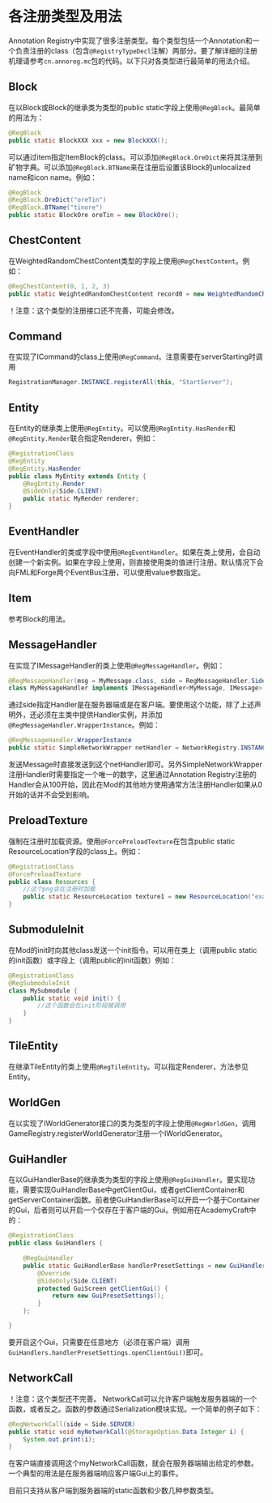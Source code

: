 各注册类型及用法
===
Annotation Registry中实现了很多注册类型。每个类型包括一个Annotation和一个负责注册的class（包含```@RegistryTypeDecl```注解）两部分。要了解详细的注册机理请参考```cn.annoreg.mc```包的代码。以下只对各类型进行最简单的用法介绍。

Block
---
在以Block或Block的继承类为类型的public static字段上使用```@RegBlock```。最简单的用法为：
```java
@RegBlock
public static BlockXXX xxx = new BlockXXX();
```
可以通过item指定ItemBlock的class。可以添加```@RegBlock.OreDict```来将其注册到矿物字典。可以添加```@RegBlock.BTName```来在注册后设置该Block的unlocalized name和icon name。例如：
```java
@RegBlock
@RegBlock.OreDict("oreTin")
@RegBlock.BTName("tinore")
public static BlockOre oreTin = new BlockOre();
```

ChestContent
---
在WeightedRandomChestContent类型的字段上使用```@RegChestContent```。例如：
```java
@RegChestContent(0, 1, 2, 3)
public static WeightedRandomChestContent record0 = new WeightedRandomChestContent(new ItemStack(MyItems.record0), 1, 1, 5);
```
！注意：这个类型的注册接口还不完善，可能会修改。

Command
---
在实现了ICommand的class上使用```@RegCommand```。注意需要在serverStarting时调用
```java
RegistrationManager.INSTANCE.registerAll(this, "StartServer");
```

Entity
---
在Entity的继承类上使用```@RegEntity```。可以使用```@RegEntity.HasRender```和```@RegEntity.Render```联合指定Renderer，例如：
```java
@RegistrationClass
@RegEntity
@RegEntity.HasRender
public class MyEntity extends Entity {
    @RegEntity.Render
    @SideOnly(Side.CLIENT)
    public static MyRender renderer;
}
```

EventHandler
---
在EventHandler的类或字段中使用```@RegEventHandler```。如果在类上使用，会自动创建一个新实例。如果在字段上使用，则直接使用类的值进行注册。默认情况下会向FML和Forge两个EventBus注册，可以使用value参数指定。

Item
---
参考Block的用法。

MessageHandler
---
在实现了IMessageHandler的类上使用```@RegMessageHandler```。例如：
```java
@RegMessageHandler(msg = MyMessage.class, side = RegMessageHandler.Side.CLIENT)
class MyMessageHandler implements IMessageHandler<MyMessage, IMessage> {
```
通过side指定Handler是在服务器端或是在客户端。要使用这个功能，除了上述声明外，还必须在主类中提供Handler实例，并添加```@RegMessageHandler.WrapperInstance```。例如：
```java
@RegMessageHandler.WrapperInstance
public static SimpleNetworkWrapper netHandler = NetworkRegistry.INSTANCE.newSimpleChannel("examplemod_channle");
```
发送Message时直接发送到这个netHandler即可。另外SimpleNetworkWrapper注册Handler时需要指定一个唯一的数字，这里通过Annotation Registry注册的Handler会从100开始，因此在Mod的其他地方使用通常方法注册Handler如果从0开始的话并不会受到影响。

PreloadTexture
---
强制在注册时加载资源。使用```@ForcePreloadTexture```在包含public static ResourceLocation字段的class上。例如：
```java
@RegistrationClass
@ForcePreloadTexture
public class Resources {
    //这个png会在注册时加载
    public static ResourceLocation texture1 = new ResourceLocation("example:textures/models/texture1.png");
}
```

SubmoduleInit
---
在Mod的init时向其他class发送一个init指令。可以用在类上（调用public static的init函数）或字段上（调用public的init函数）例如：
```java
@RegistrationClass
@RegSubmoduleInit
class MySubmodule {
    public static void init() {
        //这个函数会在init阶段被调用
    }
}
```

TileEntity
---
在继承TileEntity的类上使用```@RegTileEntity```。可以指定Renderer，方法参见Entity。

WorldGen
---
在以实现了IWorldGenerator接口的类为类型的字段上使用```@RegWorldGen```，调用GameRegistry.registerWorldGenerator注册一个IWorldGenerator。

GuiHandler
---
在以GuiHandlerBase的继承类为类型的字段上使用```@RegGuiHandler```。要实现功能，需要实现GuiHandlerBase中getClientGui，或者getClientContainer和getServerContainer函数。前者使GuiHandlerBase可以开启一个基于Container的Gui，后者则可以开启一个仅存在于客户端的Gui。例如用在AcademyCraft中的：
```java
@RegistrationClass
public class GuiHandlers {
	
	@RegGuiHandler
	public static GuiHandlerBase handlerPresetSettings = new GuiHandlerBase() {
		@Override
		@SideOnly(Side.CLIENT)
		protected GuiScreen getClientGui() {
			return new GuiPresetSettings();
		}
	};

}
```
要开启这个Gui，只需要在任意地方（必须在客户端）调用```GuiHandlers.handlerPresetSettings.openClientGui()```即可。

NetworkCall
---
！注意：这个类型还不完善。
NetworkCall可以允许客户端触发服务器端的一个函数，或者反之。函数的参数通过Serialization模块实现。一个简单的例子如下：
```java
@RegNetworkCall(side = Side.SERVER)
public static void myNetworkCall(@StorageOption.Data Integer i) {
    System.out.print(i);
}
```
在客户端直接调用这个myNetworkCall函数，就会在服务器端输出给定的参数。一个典型的用法是在服务器端响应客户端Gui上的事件。

目前只支持从客户端到服务器端的static函数和少数几种参数类型。
